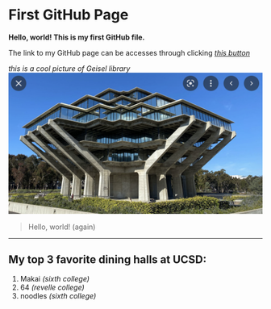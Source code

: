 # First GitHub Page

**Hello, world! This is my first GitHub file.**

The link to my GitHub page can be accesses through clicking [*this button*](https://yasminaj1.github.io/cse15l-lab-reports/)

*this is a cool picture of Geisel library* ![Geisel library](screenshot10.png)

>Hello, world! (again)
***

## My top 3 favorite dining halls at UCSD:

1. Makai *(sixth college)*
2. 64 *(revelle college)*
3. noodles *(sixth college)*



